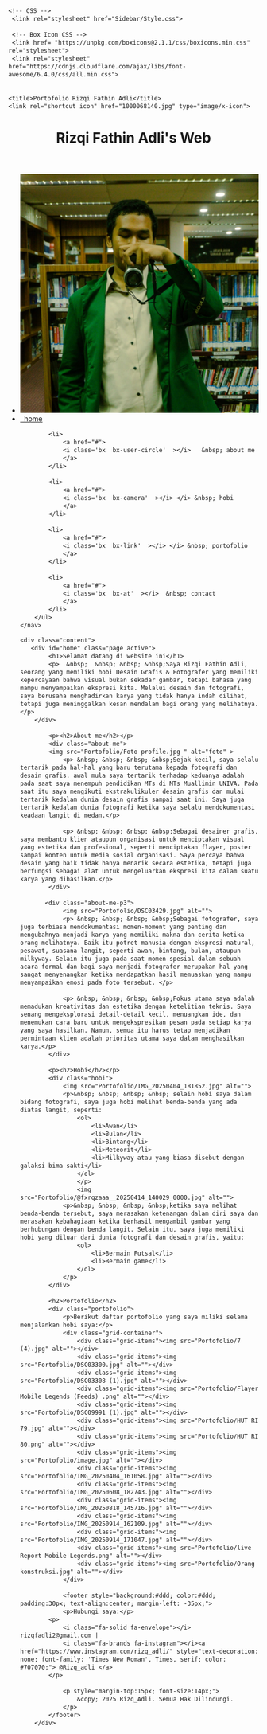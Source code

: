<!DOCTYPE html>
<html lang="en">
<head>
    <meta charset="UTF-8">
    <meta name="viewport" content="width=device-width, initial-scale=1.0">

    <!-- CSS -->
     <link rel="stylesheet" href="Sidebar/Style.css">
     
     <!-- Box Icon CSS -->
     <link href= "https://unpkg.com/boxicons@2.1.1/css/boxicons.min.css" rel="stylesheet">
     <link rel="stylesheet" href="https://cdnjs.cloudflare.com/ajax/libs/font-awesome/6.4.0/css/all.min.css">

        
    <title>Portofolio Rizqi Fathin Adli</title>
    <link rel="shortcut icon" href="1000068140.jpg" type="image/x-icon">    

</head>

<!-- Side bar -->
<body>
    <header>
        <h1 class="header-title">Rizqi Fathin Adli's Web</h1>
    </header>
    <nav>
        <ul>
            <li class="logo"><img src="1000068140.jpg" alt=""></li>
            <li>
                <a href="#" class="active">
                <i class='bx  bx-home'  ></i>  &nbsp; home
                </a>
            </li>

            <li>
                <a href="#">
                <i class='bx  bx-user-circle'  ></i>   &nbsp; about me
                </a>
            </li>

            <li>
                <a href="#">
                <i class='bx  bx-camera'  ></i> </i> &nbsp; hobi
                </a>
            </li>

            <li>
                <a href="#">
                <i class='bx  bx-link'  ></i> </i> &nbsp; portofolio
                </a>
            </li>

            <li>
                <a href="#">
                <i class='bx  bx-at'  ></i>  &nbsp; contact
                </a>
            </li>
        </ul>
    </nav>

<!-- Content -->
    <div class="content">
       <div id="home" class="page active">
            <h1>Selamat datang di website ini</h1>
            <p>  &nbsp;  &nbsp; &nbsp; &nbsp;Saya Rizqi Fathin Adli, seorang yang memiliki hobi Desain Grafis & Fotografer yang memiliki kepercayaan bahwa visual bukan sekadar gambar, tetapi bahasa yang mampu menyampaikan ekspresi kita. Melalui desain dan fotografi, saya berusaha menghadirkan karya yang tidak hanya indah dilihat, tetapi juga meninggalkan kesan mendalam bagi orang yang melihatnya.</p>
        </div>

            <p><h2>About me</h2></p>
            <div class="about-me">
            <img src="Portofolio/Foto profile.jpg " alt="foto" > 
                <p> &nbsp; &nbsp; &nbsp; &nbsp;Sejak kecil, saya selalu tertarik pada hal-hal yang baru terutama kepada fotografi dan desain grafis. awal mula saya tertarik terhadap keduanya adalah pada saat saya menempuh pendidikan MTs di MTs Muallimin UNIVA. Pada saat itu saya mengikuti ekstrakulikuler desain grafis dan mulai tertarik kedalam dunia desain grafis sampai saat ini. Saya juga tertarik kedalam dunia fotografi ketika saya selalu mendokumentasi keadaan langit di medan.</p>

                <p> &nbsp; &nbsp; &nbsp; &nbsp;Sebagai desainer grafis, saya membantu klien ataupun organisasi untuk menciptakan visual yang estetika dan profesional, seperti menciptakan flayer, poster sampai konten untuk media sosial organisasi. Saya percaya bahwa desain yang baik tidak hanya menarik secara estetika, tetapi juga berfungsi sebagai alat untuk mengeluarkan ekspresi kita dalam suatu karya yang dihasilkan.</p>
            </div>

           <div class="about-me-p3">
                <img src="Portofolio/DSC03429.jpg" alt=""> 
                <p> &nbsp; &nbsp; &nbsp; &nbsp;Sebagai fotografer, saya juga terbiasa mendokumentasi momen-moment yang penting dan mengubahnya menjadi karya yang memiliki makna dan cerita ketika orang melihatnya. Baik itu potret manusia dengan ekspresi natural, pesawat, suasana langit, seperti awan, bintang, bulan, ataupun milkyway. Selain itu juga pada saat momen spesial dalam sebuah acara formal dan bagi saya menjadi fotografer merupakan hal yang sangat menyenangkan ketika mendapatkan hasil memuaskan yang mampu menyampaikan emosi pada foto tersebut. </p>

                <p> &nbsp; &nbsp; &nbsp; &nbsp;Fokus utama saya adalah memadukan kreativitas dan estetika dengan ketelitian teknis. Saya senang mengeksplorasi detail-detail kecil, menuangkan ide, dan menemukan cara baru untuk mengekspresikan pesan pada setiap karya yang saya hasilkan. Namun, semua itu harus tetap menjadikan permintaan klien adalah prioritas utama saya dalam menghasilkan karya.</p>                
            </div>
            
            <p><h2>Hobi</h2></p>
            <div class="hobi">
                <img src="Portofolio/IMG_20250404_181852.jpg" alt="">
                <p>&nbsp; &nbsp; &nbsp; &nbsp; selain hobi saya dalam bidang fotografi, saya juga hobi melihat benda-benda yang ada diatas langit, seperti:
                    <ol>
                        <li>Awan</li>
                        <li>Bulan</li>
                        <li>Bintang</li>
                        <li>Meteorit</li>
                        <li>Milkyway atau yang biasa disebut dengan galaksi bima sakti</li>
                    </ol>
                    </p>
                    <img src="Portofolio/@fxrqzaaa__20250414_140029_0000.jpg" alt="">
                <p>&nbsp; &nbsp; &nbsp; &nbsp;ketika saya melihat benda-benda tersebut, saya merasakan ketenangan dalam diri saya dan merasakan kebahagiaan ketika berhasil mengambil gambar yang berhubungan dengan benda langit. Selain itu, saya juga memiliki hobi yang diluar dari dunia fotografi dan desain grafis, yaitu:
                    <ol>
                        <li>Bermain Futsal</li>
                        <li>Bermain game</li>
                    </ol>
                </p>
            </div>

            <h2>Portofolio</h2>
            <div class="portofolio">
                <p>Berikut daftar portofolio yang saya miliki selama menjalankan hobi saya:</p>
                <div class="grid-container">
                    <div class="grid-items"><img src="Portofolio/7 (4).jpg" alt=""></div>
                    <div class="grid-items"><img src="Portofolio/DSC03300.jpg" alt=""></div>
                    <div class="grid-items"><img src="Portofolio/DSC03308 (1).jpg" alt=""></div>
                    <div class="grid-items"><img src="Portofolio/Flayer Mobile Legends (Feeds) .png" alt=""></div>
                    <div class="grid-items"><img src="Portofolio/DSC09991 (1).jpg" alt=""></div>
                    <div class="grid-items"><img src="Portofolio/HUT RI 79.jpg" alt=""></div>
                    <div class="grid-items"><img src="Portofolio/HUT RI 80.png" alt=""></div>
                    <div class="grid-items"><img src="Portofolio/image.jpg" alt=""></div>
                    <div class="grid-items"><img src="Portofolio/IMG_20250404_161058.jpg" alt=""></div>
                    <div class="grid-items"><img src="Portofolio/IMG_20250608_182743.jpg" alt=""></div>
                    <div class="grid-items"><img src="Portofolio/IMG_20250818_145716.jpg" alt=""></div>
                    <div class="grid-items"><img src="Portofolio/IMG_20250914_162109.jpg" alt=""></div>
                    <div class="grid-items"><img src="Portofolio/IMG_20250914_171047.jpg" alt=""></div>
                    <div class="grid-items"><img src="Portofolio/live Report Mobile Legends.png" alt=""></div>
                    <div class="grid-items"><img src="Portofolio/Orang konstruksi.jpg" alt=""></div>
                </div>
                
                <footer style="background:#ddd; color:#ddd; padding:30px; text-align:center; margin-left: -35px;">
                <p>Hubungi saya:</p>
            <p>
                <i class="fa-solid fa-envelope"></i> rizqfadli2@gmail.com | 
                <i class="fa-brands fa-instagram"></i><a href="https://www.instagram.com/rizq_adli/" style="text-decoration: none; font-family: 'Times New Roman', Times, serif; color: #707070;"> @Rizq_adli </a>
            </p>

                <p style="margin-top:15px; font-size:14px;">
                    &copy; 2025 Rizq_Adli. Semua Hak Dilindungi.
                </p>
            </footer>
        </div>
            
            
</body>
</html>
